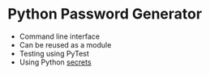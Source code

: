 # Python Password Generator

- Command line interface
- Can be reused as a module
- Testing using PyTest
- Using Python [secrets](https://docs.python.org/3/library/secrets.html)
